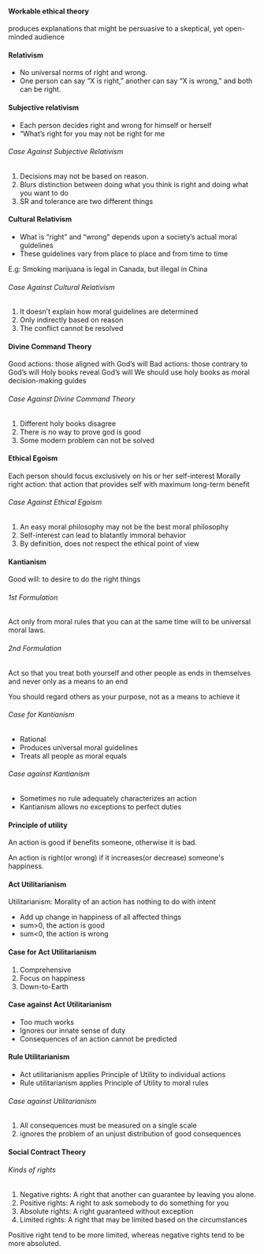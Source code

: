 #### Workable ethical theory
produces explanations that might be persuasive to a skeptical, yet open-minded audience

#### Relativism
- No universal norms of right and wrong.
- One person can say “X is right,” another can say “X is wrong,” and both can be right.

#### Subjective relativism
- Each person decides right and wrong for himself or herself 
- “What’s right for you may not be right for me

###### Case Against Subjective Relativism
1. Decisions may not be based on reason.
2. Blurs distinction between doing what you think is right and doing what you want to do
3. SR and tolerance are two different things

#### Cultural Relativism
- What is “right” and “wrong” depends upon a society’s actual moral guidelines 
- These guidelines vary from place to place and from time to time

E.g: Smoking marijuana is legal in Canada, but illegal in China

###### Case Against Cultural Relativism
1. It doesn’t explain how moral guidelines are determined
2. Only indirectly based on reason
3. The conflict cannot be resolved

#### Divine Command Theory
Good actions: those aligned with God’s will
Bad actions: those contrary to God’s will
Holy books reveal God’s will
We should use holy books as moral decision-making guides

###### Case Against Divine Command Theory
1. Different holy books disagree
2. There is no way to prove god is good
3. Some modern problem can not be solved

#### Ethical Egoism
Each person should focus exclusively on his or her self-interest
Morally right action: that action that provides self with maximum long-term benefit

###### Case Against Ethical Egoism
1. An easy moral philosophy may not be the best moral philosophy
2. Self-interest can lead to blatantly immoral behavior
3. By definition, does not respect the ethical point of view

#### Kantianism
Good will: to desire to do the right things

###### 1st Formulation
Act only from moral rules that you can at the same time will to be universal moral laws.

###### 2nd Formulation
Act so that you treat both yourself and other people as ends in themselves and never only as a means to an end

You should regard others as your purpose, not as a means to achieve it
###### Case for Kantianism
- Rational
- Produces universal moral guidelines
- Treats all people as moral equals

###### Case against Kantianism
- Sometimes no rule adequately characterizes an action
- Kantianism allows no exceptions to perfect duties

#### Principle of utility
An action is good if benefits someone, otherwise it is bad.

An action is right(or wrong) if it increases(or decrease) someone's happiness.

#### Act Utilitarianism
Utilitarianism: Morality of an action has nothing to do with intent

- Add up change in happiness of all affected things
- sum>0, the action is good
- sum<0, the action is wrong

#### Case for Act Utilitarianism
1. Comprehensive
2. Focus on happiness
3. Down-to-Earth

#### Case against Act Utilitarianism
- Too much works
- Ignores our innate sense of duty
- Consequences of an action cannot be predicted

#### Rule Utilitarianism
- Act utilitarianism applies Principle of Utility to individual actions
- Rule utilitarianism applies Principle of Utility to moral rules

###### Case against Utilitarianism
1. All consequences must be measured on a single scale
2. ignores the problem of an unjust distribution of good consequences

#### Social Contract Theory

###### Kinds of rights
1. Negative rights: A right that another can guarantee by leaving you alone.
2. Positive rights: A right to ask somebody to do something for you
3. Absolute rights: A right guaranteed without exception
4. Limited rights: A right that may be limited based on the circumstances

Positive right tend to be more limited, whereas negative rights tend to be more absoluted.